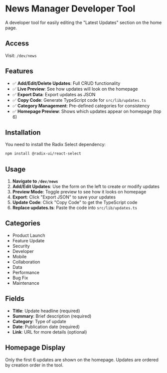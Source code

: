 # News Manager Developer Tool

A developer tool for easily editing the "Latest Updates" section on the home page.

## Access

Visit: `/dev/news`

## Features

- ✅ **Add/Edit/Delete Updates**: Full CRUD functionality
- ✅ **Live Preview**: See how updates will look on the homepage
- ✅ **Export Data**: Export updates as JSON
- ✅ **Copy Code**: Generate TypeScript code for `src/lib/updates.ts`
- ✅ **Category Management**: Pre-defined categories for consistency
- ✅ **Homepage Preview**: Shows which updates appear on homepage (top 6)

## Installation

You need to install the Radix Select dependency:

```bash
npm install @radix-ui/react-select
```

## Usage

1. **Navigate to `/dev/news`**
2. **Add/Edit Updates**: Use the form on the left to create or modify updates
3. **Preview Mode**: Toggle preview to see how it looks on homepage
4. **Export**: Click "Export JSON" to save your updates
5. **Update Code**: Click "Copy Code" to get the TypeScript code
6. **Replace updates.ts**: Paste the code into `src/lib/updates.ts`

## Categories

- Product Launch
- Feature Update
- Security
- Developer
- Mobile
- Collaboration
- Data
- Performance
- Bug Fix
- Maintenance

## Fields

- **Title**: Update headline (required)
- **Summary**: Brief description (required) 
- **Category**: Type of update
- **Date**: Publication date (required)
- **Link**: URL for more details (optional)

## Homepage Display

Only the first 6 updates are shown on the homepage. Updates are ordered by creation order in the tool.